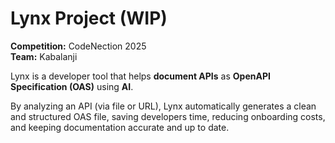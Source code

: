 #  Lynx Project  (WIP)

**Competition:** CodeNection 2025  
**Team:** Kabalanji  

Lynx is a developer tool that helps **document APIs** as **OpenAPI Specification (OAS)** using **AI**.  

By analyzing an API (via file or URL), Lynx automatically generates a clean and structured OAS file, saving developers time, reducing onboarding costs, and keeping documentation accurate and up to date.  

